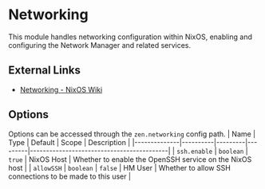 # Networking
This module handles networking configuration within NixOS, enabling and configuring the Network Manager and related services.


## External Links
- [Networking - NixOS Wiki](https://nixos.wiki/wiki/Networking)


## Options
Options can be accessed through the `zen.networking` config path.
| Name         | Type     | Default | Scope   | Description                               |
|--------------|----------|---------|---------|-------------------------------------------|
| `ssh.enable` | `boolean` | `true`   | NixOS Host | Whether to enable the OpenSSH service on the NixOS host |
| `allowSSH` | `boolean` | `false`   | HM User | Whether to allow SSH connections to be made to this user |
